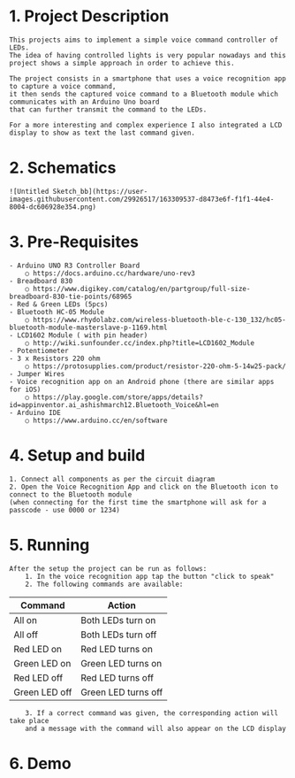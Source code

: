 # 1. Project Description
	This projects aims to implement a simple voice command controller of LEDs. 
	The idea of having controlled lights is very popular nowadays and this project shows a simple approach in order to achieve this.
	
	The project consists in a smartphone that uses a voice recognition app to capture a voice command, 
	it then sends the captured voice command to a Bluetooth module which communicates with an Arduino Uno board 
	that can further transmit the command to the LEDs.
	
	For a more interesting and complex experience I also integrated a LCD display to show as text the last command given.
	
	
# 2. Schematics
	![Untitled Sketch_bb](https://user-images.githubusercontent.com/29926517/163309537-d8473e6f-f1f1-44e4-8004-dc606928e354.png)

# 3. Pre-Requisites
	- Arduino UNO R3 Controller Board
		○ https://docs.arduino.cc/hardware/uno-rev3
	- Breadboard 830
		○ https://www.digikey.com/catalog/en/partgroup/full-size-breadboard-830-tie-points/68965
	- Red & Green LEDs (5pcs)
	- Bluetooth HC-05 Module
		○ https://www.rhydolabz.com/wireless-bluetooth-ble-c-130_132/hc05-bluetooth-module-masterslave-p-1169.html
	- LCD1602 Module ( with pin header)
		○ http://wiki.sunfounder.cc/index.php?title=LCD1602_Module
	- Potentiometer
	- 3 x Resistors 220 ohm
		○ https://protosupplies.com/product/resistor-220-ohm-5-14w25-pack/
	- Jumper Wires
	- Voice recognition app on an Android phone (there are similar apps for iOS)
		○ https://play.google.com/store/apps/details?id=appinventor.ai_ashishmarch12.Bluetooth_Voice&hl=en
	- Arduino IDE
		○ https://www.arduino.cc/en/software
# 4. Setup and build
	1. Connect all components as per the circuit diagram
	2. Open the Voice Recognition App and click on the Bluetooth icon to connect to the Bluetooth module 
	(when connecting for the first time the smartphone will ask for a passcode - use 0000 or 1234)
# 5. Running
	After the setup the project can be run as follows:
		1. In the voice recognition app tap the button "click to speak"
		2. The following commands are available:

| Command       | Action              |
| ------------- | ------------------- |
| All on        | Both LEDs turn on   |
| All off	    | Both LEDs turn off  |
| Red LED on	| Red LED turns on    |
| Green LED on	| Green LED turns on  |
| Red LED off	| Red LED turns off   |
| Green LED off	| Green LED turns off |

		3. If a correct command was given, the corresponding action will take place 
		and a message with the command will also appear on the LCD display 
# 6. Demo
